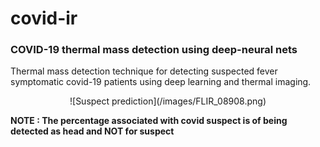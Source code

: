 # covid-ir
### COVID-19 thermal mass detection using deep-neural nets
Thermal mass detection technique for detecting suspected fever symptomatic covid-19 patients using deep learning and thermal imaging.
<p align='center'>
 ![Suspect prediction](/images/FLIR_08908.png)
</p>

**NOTE : The percentage associated with covid suspect is of being detected as head and NOT for suspect**
 
